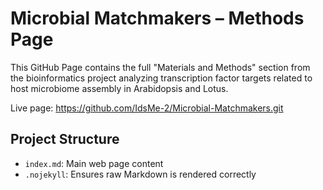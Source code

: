 
# Microbial Matchmakers – Methods Page

This GitHub Page contains the full "Materials and Methods" section from the bioinformatics project analyzing transcription factor targets related to host microbiome assembly in Arabidopsis and Lotus.

Live page: https://github.com/IdsMe-2/Microbial-Matchmakers.git

## Project Structure

- `index.md`: Main web page content
- `.nojekyll`: Ensures raw Markdown is rendered correctly
